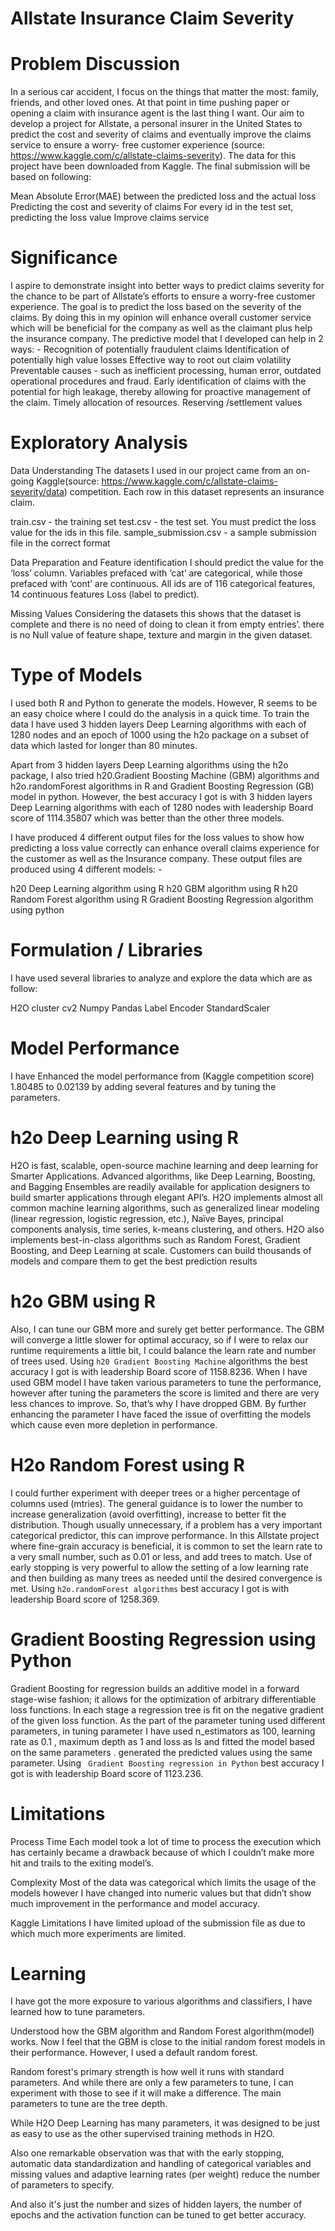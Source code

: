 # Allstate Insurance Claim Severity

# Problem Discussion
  In a serious car accident, I focus on the things that matter the most: family, friends, and other loved ones. At that point in time     pushing paper or opening a claim with insurance agent is the last thing I want. Our aim to develop a project for Allstate, a personal   insurer in the United States to predict the cost and severity of claims and eventually improve the claims service to ensure a worry-     free customer experience (source: https://www.kaggle.com/c/allstate-claims-severity). The data for this project have been downloaded     from Kaggle. The final submission will be based on following:

  Mean Absolute Error(MAE) between the predicted loss and the actual loss
  Predicting the cost and severity of claims
  For every id in the test set, predicting the loss value
  Improve claims service

# Significance
  I aspire to demonstrate insight into better ways to predict claims severity for the chance to be part of Allstate’s efforts to ensure   a worry-free customer experience. The goal is to predict the loss based on the severity of the claims. By doing this in my opinion       will enhance overall customer service which will be beneficial for the company as well as the claimant plus help the insurance           company. The predictive model that I developed can help in 2 ways: -
  Recognition of potentially fraudulent claims
  Identification of potentially high value losses
  Effective way to root out claim volatility
  Preventable causes - such as inefficient processing, human error, outdated operational procedures and fraud.
  Early identification of claims with the potential for high leakage, thereby allowing for proactive management of the claim.
  Timely allocation of resources.
  Reserving /settlement values

# Exploratory Analysis
  Data Understanding
  The datasets I used in our project came from an on-going Kaggle(source: https://www.kaggle.com/c/allstate-claims-severity/data)         competition. Each row in this dataset represents an insurance claim. 

  train.csv - the training set
  test.csv - the test set. You must predict the loss value for the ids in this file.
  sample_submission.csv - a sample submission file in the correct format


  Data Preparation and Feature identification
  I should predict the value for the ‘loss’ column. Variables prefaced with ‘cat’ are categorical, while those prefaced with ‘cont’ are   continuous. All ids are of 116 categorical features, 14 continuous features Loss (label to predict).


  Missing Values
  Considering the datasets this shows that the dataset is complete and there is no need of doing to clean it from empty entries’. there   is no Null value of feature shape, texture and margin in the given dataset.


# Type of Models

  I used both R and Python to generate the models. However, R seems to be an easy choice where I could do the analysis in a quick time.   To train the data I have used 3 hidden layers Deep Learning algorithms with each of 1280 nodes and an epoch of 1000 using the h2o       package on a subset of data which lasted for longer than 80 minutes.

  Apart from 3 hidden layers Deep Learning algorithms using the h2o package, I also tried h20.Gradient Boosting Machine (GBM) algorithms    and h2o.randomForest algorithms in R and Gradient Boosting Regression (GB) model in python. However, the best accuracy I got is with   3 hidden layers Deep Learning algorithms with each of 1280 nodes with leadership Board score of 1114.35807 which was better than the     other three models.


  I have produced 4 different output files for the loss values to show how predicting a loss value correctly can enhance overall claims   experience for the customer as well as the Insurance company. These output files are produced using 4 different models: -

  h20 Deep Learning algorithm using R
 	h20 GBM algorithm using R
  h20 Random Forest algorithm using R
  Gradient Boosting Regression algorithm using python


# Formulation / Libraries

 I have used several libraries to analyze and explore the data which are as follow:

 H2O cluster
 cv2
 Numpy
 Pandas
 Label Encoder
 StandardScaler

# Model Performance

 I have Enhanced the model performance from (Kaggle competition score) 1.80485 to 0.02139 by adding several features and by tuning the parameters. 


# h2o Deep Learning using R
 H2O is fast, scalable, open-source machine learning and deep learning for Smarter Applications. Advanced algorithms, like Deep Learning, Boosting, and Bagging Ensembles are readily available for application designers to build smarter applications through elegant API’s. H2O implements almost all common machine learning algorithms, such as generalized linear modeling (linear regression, logistic regression, etc.), Naïve Bayes, principal components analysis, time series, k-means clustering, and others. H2O also implements best-in-class algorithms such as Random Forest, Gradient Boosting, and Deep Learning at scale. Customers can build thousands of models and compare them to get the best prediction results
 
# h2o GBM using R
 Also, I can tune our GBM more and surely get better performance. The GBM will converge a little slower for optimal accuracy, so if I were to relax our runtime requirements a little bit, I could balance the learn rate and number of trees used. Using `h20 Gradient Boosting Machine` algorithms the best accuracy I got is with leadership Board score of 1158.8236. When I have used GBM model I have taken various parameters to tune the performance, however after tuning the parameters the score is limited and there are very less chances to improve. So, that’s why I have dropped GBM. By further enhancing the parameter I have faced the issue of overfitting the models which cause even more depletion in performance.

# H2o Random Forest using R
 I could further experiment with deeper trees or a higher percentage of columns used (mtries). The general guidance is to lower the number to increase generalization (avoid overfitting), increase to better fit the distribution. Though usually unnecessary, if a problem has a very important categorical predictor, this can improve performance. In this Allstate project where fine-grain accuracy is beneficial, it is common to set the learn rate to a very small number, such as 0.01 or less, and add trees to match. Use of early stopping is very powerful to allow the setting of a low learning rate and then building as many trees as needed until the desired convergence is met. Using `h2o.randomForest algorithms` best accuracy I got is with leadership Board score of 1258.369.

# Gradient Boosting Regression using Python
 Gradient Boosting for regression builds an additive model in a forward stage-wise fashion; it allows for the optimization of arbitrary  differentiable loss functions. In each stage a regression tree is fit on the negative gradient of the given loss function. As the part of the parameter tuning used different parameters, in tuning parameter I have used n_estimators as 100, learning rate as 0.1 , maximum depth as 1 and loss as ls and fitted the model based on the same parameters . generated the predicted values using the same parameter. Using ` Gradient Boosting regression in Python` best accuracy I got is with leadership Board score of 1123.236.
 
 
# Limitations

 Process Time
 Each model took a lot of time to process the execution which has certainly became a drawback because of which I couldn’t make more hit   and trails to the exiting model’s.

 Complexity
 Most of the data was categorical which limits the usage of the models however I have changed into numeric values but that didn’t show     much improvement in the performance and model accuracy. 

 Kaggle Limitations
 I have limited upload of the submission file as due to which much more experiments are limited.

# Learning

  I have got the more exposure to various algorithms and classifiers, I have learned how to tune parameters.
  
  Understood how the GBM algorithm and Random Forest algorithm(model) works. Now I feel that the GBM is close to the initial random forest models in their performance. However, I used a default random forest. 
  
  Random forest's primary strength is how well it runs with standard parameters. And while there are only a few parameters to tune, I can experiment with those to see if it will make a difference. The main parameters to tune are the tree depth. 
  
  While H2O Deep Learning has many parameters, it was designed to be just as easy to use as the other supervised training methods in H2O.
  
  Also one remarkable observation was that with the early stopping, automatic data standardization and handling of categorical variables and missing values and adaptive learning rates (per weight) reduce the number of parameters to specify. 
  
  And also it's just the number and sizes of hidden layers, the number of epochs and the activation function can be tuned to get better accuracy.


